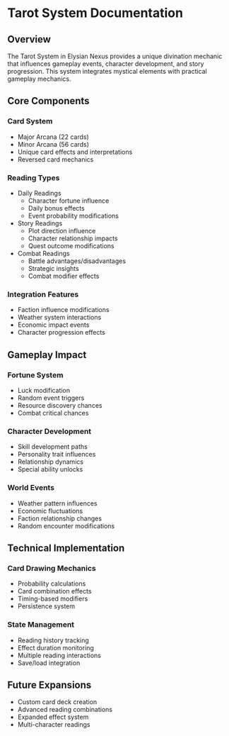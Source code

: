# Tarot System Documentation

## Overview
The Tarot System in Elysian Nexus provides a unique divination mechanic that influences gameplay events, character development, and story progression. This system integrates mystical elements with practical gameplay mechanics.

## Core Components

### Card System
- Major Arcana (22 cards)
- Minor Arcana (56 cards)
- Unique card effects and interpretations
- Reversed card mechanics

### Reading Types
- Daily Readings
  - Character fortune influence
  - Daily bonus effects
  - Event probability modifications
- Story Readings
  - Plot direction influence
  - Character relationship impacts
  - Quest outcome modifications
- Combat Readings
  - Battle advantages/disadvantages
  - Strategic insights
  - Combat modifier effects

### Integration Features
- Faction influence modifications
- Weather system interactions
- Economic impact events
- Character progression effects

## Gameplay Impact

### Fortune System
- Luck modification
- Random event triggers
- Resource discovery chances
- Combat critical chances

### Character Development
- Skill development paths
- Personality trait influences
- Relationship dynamics
- Special ability unlocks

### World Events
- Weather pattern influences
- Economic fluctuations
- Faction relationship changes
- Random encounter modifications

## Technical Implementation

### Card Drawing Mechanics
- Probability calculations
- Card combination effects
- Timing-based modifiers
- Persistence system

### State Management
- Reading history tracking
- Effect duration monitoring
- Multiple reading interactions
- Save/load integration

## Future Expansions
- Custom card deck creation
- Advanced reading combinations
- Expanded effect system
- Multi-character readings 